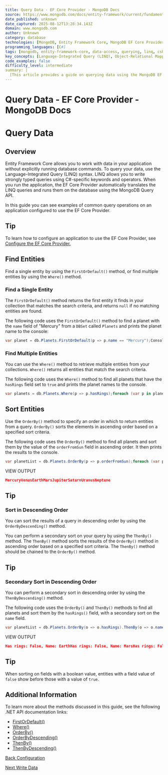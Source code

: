 ```yaml
---
title: Query Data - EF Core Provider - MongoDB Docs
source: https://www.mongodb.com/docs/entity-framework/current/fundamentals/query-data/
date_published: unknown
date_captured: 2025-08-12T13:28:34.143Z
domain: www.mongodb.com
author: Unknown
category: database
technologies: [MongoDB, Entity Framework Core, MongoDB EF Core Provider, .NET]
programming_languages: [C#]
tags: [mongodb, entity-framework-core, data-access, querying, linq, csharp, orm, database, dotnet]
key_concepts: [Language-Integrated Query (LINQ), Object-Relational Mapping (ORM), Data querying, Data filtering, Data sorting, Database interaction]
code_examples: false
difficulty_level: intermediate
summary: |
  [This article provides a guide on querying data using the MongoDB EF Core Provider. It explains how to leverage Language-Integrated Query (LINQ) syntax in C# to perform database operations without writing explicit database commands. The guide demonstrates common query operations such as finding single or multiple entities using `FirstOrDefault()` and `Where()` methods. It also covers sorting data with `OrderBy()`, `OrderByDescending()`, `ThenBy()`, and `ThenByDescending()` methods, providing practical code examples for each. This content is ideal for developers looking to perform basic data retrieval with EF Core and MongoDB.]
---
```

# Query Data - EF Core Provider - MongoDB Docs

# Query Data

## Overview

Entity Framework Core allows you to work with data in your application without explicitly running database commands. To query your data, use the Language-Integrated Query (LINQ) syntax. LINQ allows you to write strongly typed queries using C#-specific keywords and operators. When you run the application, the EF Core Provider automatically translates the LINQ queries and runs them on the database using the MongoDB Query API.

In this guide you can see examples of common query operations on an application configured to use the EF Core Provider.

## Tip

To learn how to configure an application to use the EF Core Provider, see [Configure the EF Core Provider.](/docs/entity-framework/current/fundamentals/configure/#std-label-entity-framework-configure)

## Find Entities

Find a single entity by using the `FirstOrDefault()` method, or find multiple entities by using the `Where()` method.

### Find a Single Entity

The `FirstOrDefault()` method returns the first entity it finds in your collection that matches the search criteria, and returns `null` if no matching entities are found.

The following code uses the `FirstOrDefault()` method to find a planet with the `name` field of "Mercury" from a `DBSet` called `Planets` and prints the planet name to the console:

```csharp
var planet = db.Planets.FirstOrDefault(p => p.name == "Mercury");Console.WriteLine(planet.name);
```

### Find Multiple Entities

You can use the `Where()` method to retrieve multiple entities from your collections. `Where()` returns all entities that match the search criteria.

The following code uses the `Where()` method to find all planets that have the `hasRings` field set to `true` and prints the planet names to the console.

```csharp
var planets = db.Planets.Where(p => p.hasRings);foreach (var p in planets){    Console.WriteLine(p.name);}
```

## Sort Entities

Use the `OrderBy()` method to specify an order in which to return entities from a query. `OrderBy()` sorts the elements in ascending order based on a specified sort criteria.

The following code uses the `OrderBy()` method to find all planets and sort them by the value of the `orderFromSun` field in ascending order. It then prints the results to the console.

```csharp
var planetList = db.Planets.OrderBy(p => p.orderFromSun);foreach (var p in planetList){   Console.WriteLine(p.name);}
```

VIEW OUTPUT

```json
MercuryVenusEarthMarsJupiterSaturnUranusNeptune
```

## Tip

### **Sort in Descending Order**

You can sort the results of a query in descending order by using the `OrderByDescending()` method.

You can perform a secondary sort on your query by using the `ThenBy()` method. The `ThenBy()` method sorts the results of the `OrderBy()` method in ascending order based on a specified sort criteria. The `ThenBy()` method should be chained to the `OrderBy()` method.

## Tip

### **Secondary Sort in Descending Order**

You can perform a secondary sort in descending order by using the `ThenByDescending()` method.

The following code uses the `OrderBy()` and `ThenBy()` methods to find all planets and sort them by the `hasRings()` field, with a secondary sort on the `name` field.

```csharp
var planetList = db.Planets.OrderBy(o => o.hasRings).ThenBy(o => o.name);foreach (var p in planetList){   Console.WriteLine("Has rings: " + p.hasRings + ", Name: " + p.name);}
```

VIEW OUTPUT

```json
Has rings: False, Name: EarthHas rings: False, Name: MarsHas rings: False, Name: MercuryHas rings: False, Name: VenusHas rings: True, Name: JupiterHas rings: True, Name: NeptuneHas rings: True, Name: SaturnHas rings: True, Name: Uranus
```

## Tip

When sorting on fields with a boolean value, entities with a field value of `false` show before those with a value of `true`.

## Additional Information

To learn more about the methods discussed in this guide, see the following .NET API documentation links:

*   [FirstOrDefault()](https://learn.microsoft.com/en-us/dotnet/api/system.linq.queryable.firstordefault)
*   [Where()](https://learn.microsoft.com/en-us/dotnet/api/microsoft.entityframeworkcore.query.queryablemethods.where)
*   [OrderBy()](https://learn.microsoft.com/en-us/dotnet/api/system.linq.queryable.orderby)
*   [OrderByDescending()](https://learn.microsoft.com/en-us/dotnet/api/system.linq.queryable.orderbydescending)
*   [ThenBy()](https://learn.microsoft.com/en-us/dotnet/api/system.linq.queryable.thenby)
*   [ThenByDescending()](https://learn.microsoft.com/en-us/dotnet/api/system.linq.queryable.thenbydescending)

[Back Configuration](/docs/entity-framework/current/fundamentals/configure/ "Previous Section")

[Next Write Data](/docs/entity-framework/current/fundamentals/write-data/ "Next Section")